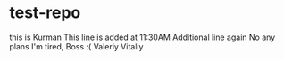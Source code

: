 # test-repo
this is Kurman
This line is added at 11:30AM
Additional line again
No any plans
I'm tired, Boss :(
Valeriy 
Vitaliy
